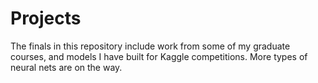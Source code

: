 # Projects
The finals in this repository include work from some of my graduate courses, and models I have built for Kaggle competitions. More types of neural nets are on the way.
